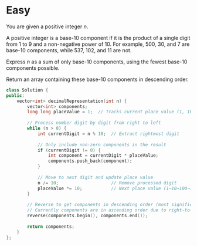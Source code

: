 # Easy

You are given a positive integer $n$.

A positive integer is a base-10 component if it is the product of a single digit from 1 to 9 and a non-negative power of 10. For example, 500, 30, and 7 are base-10 components, while 537, 102, and 11 are not.

Express $n$ as a sum of only base-10 components, using the fewest base-10 components possible.

Return an array containing these base-10 components in descending order.

```cpp
class Solution {
public:
    vector<int> decimalRepresentation(int n) {
        vector<int> components;
        long long placeValue = 1;  // Tracks current place value (1, 10, 100, 1000, ...)
        
        // Process number digit by digit from right to left
        while (n > 0) {
            int currentDigit = n % 10;  // Extract rightmost digit
            
            // Only include non-zero components in the result
            if (currentDigit != 0) {
                int component = currentDigit * placeValue;
                components.push_back(component);
            }
            
            // Move to next digit and update place value
            n /= 10;                    // Remove processed digit
            placeValue *= 10;           // Next place value (1→10→100→1000...)
        }
        
        // Reverse to get components in descending order (most significant first)
        // Currently components are in ascending order due to right-to-left processing
        reverse(components.begin(), components.end());
        
        return components;
    }
};
```
